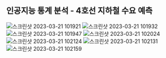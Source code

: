 ## 인공지능 통계 분석  - 4호선 지하철 수요 예측
![스크린샷 2023-03-21 101921](https://user-images.githubusercontent.com/91936267/226498470-8c135244-2559-45cd-8e37-76dc8876cf98.png) ![스크린샷 2023-03-21 101932](https://user-images.githubusercontent.com/91936267/226498509-cccf4bc2-e345-46fe-94e8-cca02df7f5a4.png) ![스크린샷 2023-03-21 101947](https://user-images.githubusercontent.com/91936267/226498535-41b77402-88a5-4d38-8622-aaff4ca96544.png) ![스크린샷 2023-03-21 102024](https://user-images.githubusercontent.com/91936267/226498538-b61d2181-c9f8-4f16-9ad2-4a809172eb74.png) ![스크린샷 2023-03-21 102124](https://user-images.githubusercontent.com/91936267/226498546-efa74e27-2304-4f63-9e5a-2e393a10facb.png) ![스크린샷 2023-03-21 102131](https://user-images.githubusercontent.com/91936267/226498551-95fcbd5e-7d36-4db8-a710-05354687f36e.png) ![스크린샷 2023-03-21 102159](https://user-images.githubusercontent.com/91936267/226498561-f337f4e3-5bc6-4f05-a5c2-19b0cb020925.png)
